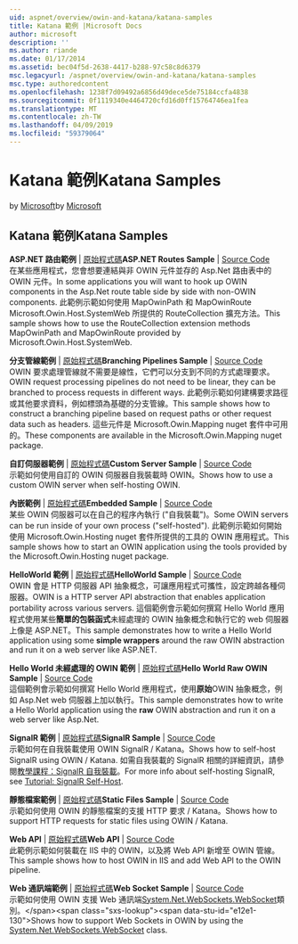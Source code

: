 ```yaml
---
uid: aspnet/overview/owin-and-katana/katana-samples
title: Katana 範例 |Microsoft Docs
author: microsoft
description: ''
ms.author: riande
ms.date: 01/17/2014
ms.assetid: bec04f5d-2638-4417-b288-97c58c8d6379
msc.legacyurl: /aspnet/overview/owin-and-katana/katana-samples
msc.type: authoredcontent
ms.openlocfilehash: 1238f7d09492a6856d49dece5de75184ccfa4838
ms.sourcegitcommit: 0f1119340e4464720cfd16d0ff15764746ea1fea
ms.translationtype: MT
ms.contentlocale: zh-TW
ms.lasthandoff: 04/09/2019
ms.locfileid: "59379064"
---
```

# <a name="katana-samples"></a><span data-ttu-id="e12e1-102">Katana 範例</span><span class="sxs-lookup"><span data-stu-id="e12e1-102">Katana Samples</span></span>

<span data-ttu-id="e12e1-103">by [Microsoft](https://github.com/microsoft)</span><span class="sxs-lookup"><span data-stu-id="e12e1-103">by [Microsoft](https://github.com/microsoft)</span></span>

## <a name="katana-samples"></a><span data-ttu-id="e12e1-104">Katana 範例</span><span class="sxs-lookup"><span data-stu-id="e12e1-104">Katana Samples</span></span>

<span data-ttu-id="e12e1-105">**ASP.NET 路由範例** | [原始程式碼](https://github.com/aspnet/samples/tree/master/samples/aspnet/Katana/AspNetRoutes)</span><span class="sxs-lookup"><span data-stu-id="e12e1-105">**ASP.NET Routes Sample** | [Source Code](https://github.com/aspnet/samples/tree/master/samples/aspnet/Katana/AspNetRoutes)</span></span>  
<span data-ttu-id="e12e1-106">在某些應用程式，您會想要連結與非 OWIN 元件並存的 Asp.Net 路由表中的 OWIN 元件。</span><span class="sxs-lookup"><span data-stu-id="e12e1-106">In some applications you will want to hook up OWIN components in the Asp.Net route table side by side with non-OWIN components.</span></span> <span data-ttu-id="e12e1-107">此範例示範如何使用 MapOwinPath 和 MapOwinRoute Microsoft.Owin.Host.SystemWeb 所提供的 RouteCollection 擴充方法。</span><span class="sxs-lookup"><span data-stu-id="e12e1-107">This sample shows how to use the RouteCollection extension methods MapOwinPath and MapOwinRoute provided by Microsoft.Owin.Host.SystemWeb.</span></span>

<span data-ttu-id="e12e1-108">**分支管線範例** | [原始程式碼](https://github.com/aspnet/samples/tree/master/samples/aspnet/Katana/BranchingPipelines)</span><span class="sxs-lookup"><span data-stu-id="e12e1-108">**Branching Pipelines Sample** | [Source Code](https://github.com/aspnet/samples/tree/master/samples/aspnet/Katana/BranchingPipelines)</span></span>  
<span data-ttu-id="e12e1-109">OWIN 要求處理管線就不需要是線性，它們可以分支到不同的方式處理要求。</span><span class="sxs-lookup"><span data-stu-id="e12e1-109">OWIN request processing pipelines do not need to be linear, they can be branched to process requests in different ways.</span></span> <span data-ttu-id="e12e1-110">此範例示範如何建構要求路徑或其他要求資料，例如標頭為基礎的分支管線。</span><span class="sxs-lookup"><span data-stu-id="e12e1-110">This sample shows how to construct a branching pipeline based on request paths or other request data such as headers.</span></span> <span data-ttu-id="e12e1-111">這些元件是 Microsoft.Owin.Mapping nuget 套件中可用的。</span><span class="sxs-lookup"><span data-stu-id="e12e1-111">These components are available in the Microsoft.Owin.Mapping nuget package.</span></span>

<span data-ttu-id="e12e1-112">**自訂伺服器範例** | [原始程式碼](https://github.com/aspnet/samples/tree/master/samples/aspnet/Katana/CustomServer)</span><span class="sxs-lookup"><span data-stu-id="e12e1-112">**Custom Server Sample** | [Source Code](https://github.com/aspnet/samples/tree/master/samples/aspnet/Katana/CustomServer)</span></span>   
<span data-ttu-id="e12e1-113">示範如何使用自訂的 OWIN 伺服器自我裝載時 OWIN。</span><span class="sxs-lookup"><span data-stu-id="e12e1-113">Shows how to use a custom OWIN server when self-hosting OWIN.</span></span>

<span data-ttu-id="e12e1-114">**內嵌範例** | [原始程式碼](https://github.com/aspnet/samples/tree/master/samples/aspnet/Katana/Embedded)</span><span class="sxs-lookup"><span data-stu-id="e12e1-114">**Embedded Sample** | [Source Code](https://github.com/aspnet/samples/tree/master/samples/aspnet/Katana/Embedded)</span></span>  
<span data-ttu-id="e12e1-115">某些 OWIN 伺服器可以在自己的程序內執行 (&quot;自我裝載&quot;)。</span><span class="sxs-lookup"><span data-stu-id="e12e1-115">Some OWIN servers can be run inside of your own process (&quot;self-hosted&quot;).</span></span> <span data-ttu-id="e12e1-116">此範例示範如何開始使用 Microsoft.Owin.Hosting nuget 套件所提供的工具的 OWIN 應用程式。</span><span class="sxs-lookup"><span data-stu-id="e12e1-116">This sample shows how to start an OWIN application using the tools provided by the Microsoft.Owin.Hosting nuget package.</span></span>

<span data-ttu-id="e12e1-117">**HelloWorld 範例** | [原始程式碼](https://github.com/aspnet/samples/tree/master/samples/aspnet/Katana/HelloWorld)</span><span class="sxs-lookup"><span data-stu-id="e12e1-117">**HelloWorld Sample** | [Source Code](https://github.com/aspnet/samples/tree/master/samples/aspnet/Katana/HelloWorld)</span></span>  
<span data-ttu-id="e12e1-118">OWIN 會是 HTTP 伺服器 API 抽象概念，可讓應用程式可攜性，設定跨越各種伺服器。</span><span class="sxs-lookup"><span data-stu-id="e12e1-118">OWIN is a HTTP server API abstraction that enables application portability across various servers.</span></span> <span data-ttu-id="e12e1-119">這個範例會示範如何撰寫 Hello World 應用程式使用某些**簡單的包裝函式**未經處理的 OWIN 抽象概念和執行它的 web 伺服器上像是 ASP.NET。</span><span class="sxs-lookup"><span data-stu-id="e12e1-119">This sample demonstrates how to write a Hello World application using some **simple wrappers** around the raw OWIN abstraction and run it on a web server like ASP.NET.</span></span>

<span data-ttu-id="e12e1-120">**Hello World 未經處理的 OWIN 範例** | [原始程式碼](https://github.com/aspnet/samples/tree/master/samples/aspnet/Katana/HelloWorldRawOwin)</span><span class="sxs-lookup"><span data-stu-id="e12e1-120">**Hello World Raw OWIN Sample** | [Source Code](https://github.com/aspnet/samples/tree/master/samples/aspnet/Katana/HelloWorldRawOwin)</span></span>  
<span data-ttu-id="e12e1-121">這個範例會示範如何撰寫 Hello World 應用程式，使用**原始**OWIN 抽象概念，例如 Asp.Net web 伺服器上加以執行。</span><span class="sxs-lookup"><span data-stu-id="e12e1-121">This sample demonstrates how to write a Hello World application using the **raw** OWIN abstraction and run it on a web server like Asp.Net.</span></span>

<span data-ttu-id="e12e1-122">**SignalR 範例** | [原始程式碼](https://github.com/aspnet/samples/tree/master/samples/aspnet/Katana/SignalR)</span><span class="sxs-lookup"><span data-stu-id="e12e1-122">**SignalR Sample** | [Source Code](https://github.com/aspnet/samples/tree/master/samples/aspnet/Katana/SignalR)</span></span>  
<span data-ttu-id="e12e1-123">示範如何在自我裝載使用 OWIN SignalR / Katana。</span><span class="sxs-lookup"><span data-stu-id="e12e1-123">Shows how to self-host SignalR using OWIN / Katana.</span></span> <span data-ttu-id="e12e1-124">如需自我裝載的 SignalR 相關的詳細資訊，請參閱[教學課程：SignalR 自我裝載](../../../signalr/overview/deployment/tutorial-signalr-self-host.md)。</span><span class="sxs-lookup"><span data-stu-id="e12e1-124">For more info about self-hosting SignalR, see [Tutorial: SignalR Self-Host](../../../signalr/overview/deployment/tutorial-signalr-self-host.md).</span></span>

<span data-ttu-id="e12e1-125">**靜態檔案範例** | [原始程式碼](https://github.com/aspnet/samples/tree/master/samples/aspnet/Katana/StaticFilesSample)</span><span class="sxs-lookup"><span data-stu-id="e12e1-125">**Static Files Sample** | [Source Code](https://github.com/aspnet/samples/tree/master/samples/aspnet/Katana/StaticFilesSample)</span></span>   
<span data-ttu-id="e12e1-126">示範如何使用 OWIN 的靜態檔案的支援 HTTP 要求 / Katana。</span><span class="sxs-lookup"><span data-stu-id="e12e1-126">Shows how to support HTTP requests for static files using OWIN / Katana.</span></span>

<span data-ttu-id="e12e1-127">**Web API** | [原始程式碼](https://github.com/aspnet/samples/tree/master/samples/aspnet/Katana/WebApi)</span><span class="sxs-lookup"><span data-stu-id="e12e1-127">**Web API** | [Source Code](https://github.com/aspnet/samples/tree/master/samples/aspnet/Katana/WebApi)</span></span>   
<span data-ttu-id="e12e1-128">此範例示範如何裝載在 IIS 中的 OWIN，以及將 Web API 新增至 OWIN 管線。</span><span class="sxs-lookup"><span data-stu-id="e12e1-128">This sample shows how to host OWIN in IIS and add Web API to the OWIN pipeline.</span></span>

<span data-ttu-id="e12e1-129">**Web 通訊端範例** | [原始程式碼](https://github.com/aspnet/samples/tree/master/samples/aspnet/Katana/WebSocketSample)</span><span class="sxs-lookup"><span data-stu-id="e12e1-129">**Web Socket Sample** | [Source Code](https://github.com/aspnet/samples/tree/master/samples/aspnet/Katana/WebSocketSample)</span></span>   
<span data-ttu-id="e12e1-130">示範如何使用 OWIN 支援 Web 通訊端[System.Net.WebSockets.WebSocket](https://msdn.microsoft.com/library/system.net.websockets.websocket(v=vs.110).aspx)類別。</span><span class="sxs-lookup"><span data-stu-id="e12e1-130">Shows how to support Web Sockets in OWIN by using the [System.Net.WebSockets.WebSocket](https://msdn.microsoft.com/library/system.net.websockets.websocket(v=vs.110).aspx) class.</span></span>
